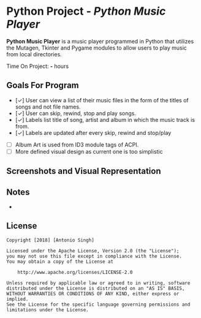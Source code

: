 # Python Project  - *Python Music Player*

**Python Music Player** is a music player programmed in Python that utilizes the Mutagen, Tkinter and Pygame modules to allow users to play music from local directories.

Time On Project: **-** hours 

## Goals For Program

- [✓] User can view a list of their music files in the form of the titles of songs and not file names.
- [✓] User can skip, rewind, stop and play songs.
- [✓] Labels list title of song, artist and album in which the music track is from.
- [✓] Labels are updated after every skip, rewind and stop/play
- [ ] Album Art is used from ID3 module tags of ACPI.
- [ ] More defined visual design as current one is too simplistic 

## Screenshots and Visual Representation


## Notes

-

## License

    Copyright [2018] [Antonio Singh]

    Licensed under the Apache License, Version 2.0 (the "License");
    you may not use this file except in compliance with the License.
    You may obtain a copy of the License at

        http://www.apache.org/licenses/LICENSE-2.0

    Unless required by applicable law or agreed to in writing, software
    distributed under the License is distributed on an "AS IS" BASIS,
    WITHOUT WARRANTIES OR CONDITIONS OF ANY KIND, either express or implied.
    See the License for the specific language governing permissions and
    limitations under the License.

